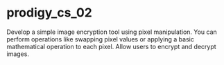 # prodigy_cs_02

Develop a simple image encryption tool using pixel manipulation. You can perform operations like swapping pixel values or applying a basic mathematical operation to each pixel. Allow users to encrypt and decrypt images.
